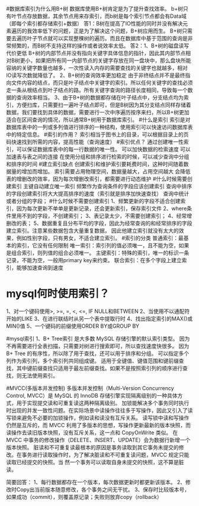 #数据库索引为什么用B+树
    数据库使用B+树肯定是为了提升查找效率。
    b+树只有叶节点存放数据，其余节点用来存索引，而b树是每个索引节点都会有Data域（即每个索引都存储索引+数据）
    答1：B树在提高了IO性能的同时并没有解决元素遍历的我效率低下的问题，正是为了解决这个问题，B+树应用而生。
        B+树只需要去遍历叶子节点就可以实现整棵树的遍历。而且在数据库中基于范围的查询是非常频繁的，而B树不支持这样的操作或者说效率太低。
    答2：1、B+树的磁盘读写代价更低 B+树的内部节点并没有指向关键字具体信息的指针，因此其内部节点相对B树更小，如果把所有同一内部节点的关键字存放在同一盘块中，那么盘块所能容纳的关键字数量也越多，一次性读入内存的需要查找的关键字也就越多，相对IO读写次数就降低了。
         2、B+树的查询效率更加稳定 由于非终结点并不是最终指向文件内容的结点，而只是叶子结点中关键字的索引。所以任何关键字的查找必须走一条从根结点到叶子结点的路。所有关键字查询的路径长度相同，导致每一个数据的查询效率相当。
         3、由于B+树的数据都存储在叶子结点中，分支结点均为索引，方便扫库，只需要扫一遍叶子结点即可，但是B树因为其分支结点同样存储着数据，我们要找到具体的数据，需要进行一次中序遍历按序来扫，所以B+树更加适合在区间查询的情况，所以通常B+树用于数据库索引。
#什么是索引
索引是对数据库表中的一列或多列值进行排序的一种结构，使用索引可以快速访问数据库表中的特定信息。
#索引的作用？
索引相当于图书上的目录，可以根据目录上的页码快速找到所需的内容，提高性能（查询速度）
#索引优点？
通过创建唯一性索引，可以保证数据库表中的每一行数据的唯一性。
可以加快数据的检索速度
可以加速表与表之间的连接
在使用分组和排序进行检索的时候，可以减少查询中分组和排序的时间
#建立索引缺点
创建索引和维护索引要耗费时间，这种时间随着数据量的增加而增加。
索引需要占用物理空间，数据量越大，占用空间越大
会降低表的增删改的效率，因为每次增删改索引，都需要进行动态维护
#什么时候需要创建索引
主键自动建立唯一索引
频繁作为查询条件的字段应该创建索引
查询中排序的字段创建索引将大大提高排序的速度（索引就是排序加快速查找）
查询中统计或者分组的字段；
#什么时候不需要创建索引
1、频繁更新的字段不适合创建索引，因为每次更新不单单是更新记录，还会更新索引，保存索引文件
2、where条件里用不到的字段，不创建索引；
3、表记录太少，不需要创建索引；
4、经常增删改的表；
5、数据重复且分布平均的字段，因此为经常查询的和经常排序的字段建立索引。注意某些数据包含大量重复数据，
因此他建立索引就没有太大的效果，例如性别字段，只有男女，不适合建立索引。
#索引的分类
普通索引：最基本的索引，它没有任何限制
唯一索引：索引列的值必须唯一，且不能为空，如果是组合索引，则列值的组合必须唯一。
主键索引：特殊的索引，唯一的标识一条记录，不能为空，一般用primary key来约束。
联合索引：在多个字段上建立索引，能够加速查询到速度
# mysql何时使用索引？
1、对一个键码使用>, >=, =, <, <=, IF NULL和BETWEEN
2、当使用不以通配符开始的LIKE
3、在进行联结时从另一个表中提取行时
4、找出指定索引的MAX()或MIN()值
5、一个键码的前缀使用ORDER BY或GROUP BY

#mysql索引
1、B+ Tree索引
是大多数 MySQL 存储引擎的默认索引类型。
因为不再需要进行全表扫描，只需要对树进行搜索即可，所以查找速度快很多。
因为 B+ Tree 的有序性，所以除了用于查找，还可以用于排序和分组。
可以指定多个列作为索引列，多个索引列共同组成键。
适用于全键值、键值范围和键前缀查找，其中键前缀查找只适用于最左前缀查找。如果不是按照索引列的顺序进行查找，则无法使用索引。

#MVCC(多版本并发控制)
多版本并发控制（Multi-Version Concurrency Control, MVCC）是 MySQL 的 InnoDB 存储引擎实现隔离级别的一种具体方式，用于实现提交读和可重复读这两种隔离级别。
加锁能解决多个事务同时执行时出现的并发一致性问题。在实际场景中读操作往往多于写操作，因此又引入了读写锁来避免不必要的加锁操作，例如读和读没有互斥关系。
读写锁中读和写操作仍然是互斥的，而 MVCC 利用了多版本的思想，写操作更新最新的版本快照，而读操作去读旧版本快照，没有互斥关系，这一点和 CopyOnWrite 类似。
在 MVCC 中事务的修改操作（DELETE、INSERT、UPDATE）会为数据行新增一个版本快照。
脏读和不可重复读最根本的原因是事务读取到其它事务未提交的修改。在事务进行读取操作时，为了解决脏读和不可重复读问题，MVCC 规定只能读取已经提交的快照。当
然一个事务可以读取自身未提交的快照，这不算是脏读。

简要回答：
1、每行数据都存在一个版本，每次数据更新时都更新该版本。
2、修改时Copy出当前版本随意修改，各个事务之间无干扰。
3、保存时比较版本号，如果成功（commit），则覆盖原记录；失败则放弃copy（rollback）
